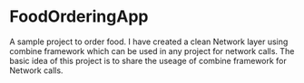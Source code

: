 # FoodOrderingApp
A sample project to order food. I have created a clean Network layer using combine framework which can be used in any project for network calls. The basic idea of this project is to share the useage of combine framework for Network calls.
